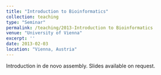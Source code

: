 ```yaml
---
title: "Introduction to Bioinformatics"
collection: teaching
type: "Seminar"
permalink: /teaching/2013-Introduction to Bioinformatics
venue: "University of Vienna"
excerpt: ''
date: 2013-02-03
location: "Vienna, Austria"
---
```


Introduction in de novo assembly. Slides available on request.